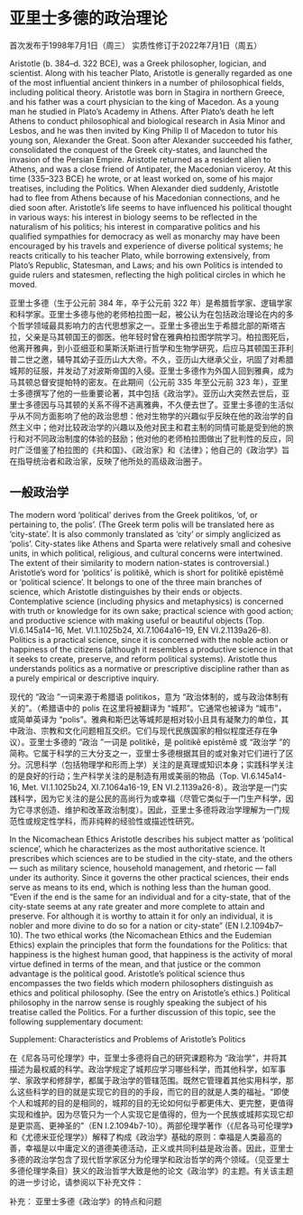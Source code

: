 # 亚里士多德的政治理论

首次发布于1998年7月1日（周三）
实质性修订于2022年7月1日（周五）


Aristotle (b. 384–d. 322 BCE), was a Greek philosopher, logician, and scientist. Along with his teacher Plato, Aristotle is generally regarded as one of the most influential ancient thinkers in a number of philosophical fields, including political theory. Aristotle was born in Stagira in northern Greece, and his father was a court physician to the king of Macedon. As a young man he studied in Plato’s Academy in Athens. After Plato’s death he left Athens to conduct philosophical and biological research in Asia Minor and Lesbos, and he was then invited by King Philip II of Macedon to tutor his young son, Alexander the Great. Soon after Alexander succeeded his father, consolidated the conquest of the Greek city-states, and launched the invasion of the Persian Empire. Aristotle returned as a resident alien to Athens, and was a close friend of Antipater, the Macedonian viceroy. At this time (335–323 BCE) he wrote, or at least worked on, some of his major treatises, including the Politics. When Alexander died suddenly, Aristotle had to flee from Athens because of his Macedonian connections, and he died soon after. Aristotle’s life seems to have influenced his political thought in various ways: his interest in biology seems to be reflected in the naturalism of his politics; his interest in comparative politics and his qualified sympathies for democracy as well as monarchy may have been encouraged by his travels and experience of diverse political systems; he reacts critically to his teacher Plato, while borrowing extensively, from Plato’s Republic, Statesman, and Laws; and his own Politics is intended to guide rulers and statesmen, reflecting the high political circles in which he moved.


亚里士多德（生于公元前 384 年，卒于公元前 322 年）是希腊哲学家、逻辑学家和科学家。亚里士多德与他的老师柏拉图一起，被公认为在包括政治理论在内的多个哲学领域最具影响力的古代思想家之一。亚里士多德出生于希腊北部的斯塔吉拉，父亲是马其顿国王的御医。他年轻时曾在雅典柏拉图学院学习。柏拉图死后，他离开雅典，到小亚细亚和莱斯沃斯进行哲学和生物学研究，后应马其顿国王菲利普二世之邀，辅导其幼子亚历山大大帝。不久，亚历山大继承父业，巩固了对希腊城邦的征服，并发动了对波斯帝国的入侵。亚里士多德作为外国人回到雅典，成为马其顿总督安提帕特的密友。在此期间（公元前 335 年至公元前 323 年），亚里士多德撰写了他的一些重要论著，其中包括《政治学》。亚历山大突然去世后，亚里士多德因与马其顿的关系不得不逃离雅典，不久便去世了。亚里士多德的生活似乎从不同方面影响了他的政治思想：他对生物学的兴趣似乎反映在他的政治学的自然主义中；他对比较政治学的兴趣以及他对民主和君主制的同情可能是受到他的旅行和对不同政治制度的体验的鼓励；他对他的老师柏拉图做出了批判性的反应，同时广泛借鉴了柏拉图的《共和国》、《政治家》和《法律》；他自己的《政治学》旨在指导统治者和政治家，反映了他所处的高级政治圈子。

## 一般政治学

The modern word ‘political’ derives from the Greek politikos, ‘of, or pertaining to, the polis’. (The Greek term polis will be translated here as ‘city-state’. It is also commonly translated as ‘city’ or simply anglicized as ‘polis’. City-states like Athens and Sparta were relatively small and cohesive units, in which political, religious, and cultural concerns were intertwined. The extent of their similarity to modern nation-states is controversial.) Aristotle’s word for ‘politics’ is politikê, which is short for politikê epistêmê or ‘political science’. It belongs to one of the three main branches of science, which Aristotle distinguishes by their ends or objects. Contemplative science (including physics and metaphysics) is concerned with truth or knowledge for its own sake; practical science with good action; and productive science with making useful or beautiful objects (Top. VI.6.145a14–16, Met. VI.1.1025b24, XI.7.1064a16–19, EN VI.2.1139a26–8). Politics is a practical science, since it is concerned with the noble action or happiness of the citizens (although it resembles a productive science in that it seeks to create, preserve, and reform political systems). Aristotle thus understands politics as a normative or prescriptive discipline rather than as a purely empirical or descriptive inquiry.


现代的 “政治 ”一词来源于希腊语 politikos，意为 “政治体制的，或与政治体制有关的”。（希腊语中的 polis 在这里将被翻译为 “城邦”。它通常也被译为 “城市”，或简单英译为 “polis”。雅典和斯巴达等城邦是相对较小且具有凝聚力的单位，其中政治、宗教和文化问题相互交织。它们与现代民族国家的相似程度还存在争议）。亚里士多德的 “政治 ”一词是 politikê，是 politikê epistêmê 或 “政治学 ”的简称。它属于科学的三大分支之一，亚里士多德根据其目的或对象对它们进行了区分。沉思科学（包括物理学和形而上学）关注的是真理或知识本身；实践科学关注的是良好的行动；生产科学关注的是制造有用或美丽的物品（Top. VI.6.145a14-16, Met. VI.1.1025b24, XI.7.1064a16-19, EN VI.2.1139a26-8）。政治学是一门实践科学，因为它关注的是公民的高尚行为或幸福（尽管它类似于一门生产科学，因为它寻求创造、维护和改革政治制度）。因此，亚里士多德将政治学理解为一门规范性或规定性学科，而非纯粹的经验性或描述性研究。


In the Nicomachean Ethics Aristotle describes his subject matter as ‘political science’, which he characterizes as the most authoritative science. It prescribes which sciences are to be studied in the city-state, and the others — such as military science, household management, and rhetoric — fall under its authority. Since it governs the other practical sciences, their ends serve as means to its end, which is nothing less than the human good. “Even if the end is the same for an individual and for a city-state, that of the city-state seems at any rate greater and more complete to attain and preserve. For although it is worthy to attain it for only an individual, it is nobler and more divine to do so for a nation or city-state” (EN I.2.1094b7–10). The two ethical works (the Nicomachean Ethics and the Eudemian Ethics) explain the principles that form the foundations for the Politics: that happiness is the highest human good, that happiness is the activity of moral virtue defined in terms of the mean, and that justice or the common advantage is the political good. Aristotle’s political science thus encompasses the two fields which modern philosophers distinguish as ethics and political philosophy. (See the entry on Aristotle’s ethics.) Political philosophy in the narrow sense is roughly speaking the subject of his treatise called the Politics. For a further discussion of this topic, see the following supplementary document:

Supplement: Characteristics and Problems of Aristotle’s Politics


在《尼各马可伦理学》中，亚里士多德将自己的研究课题称为 “政治学”，并将其描述为最权威的科学。政治学规定了城邦应学习哪些科学，而其他科学，如军事学、家政学和修辞学，都属于政治学的管辖范围。既然它管理着其他实用科学，那么这些科学的目的就是实现它的目的的手段，而它的目的就是人类的福祉。“即使个人和城邦的目的是相同的，城邦的目的无论如何似乎都更伟大、更完整，更值得实现和维护。因为尽管只为一个人实现它是值得的，但为一个民族或城邦实现它却是更崇高、更神圣的"（EN I.2.1094b7-10）。两部伦理学著作（《尼各马可伦理学》和《尤德米亚伦理学》）解释了构成《政治学》基础的原则：幸福是人类最高的善，幸福是以中庸定义的道德美德活动，正义或共同利益是政治善。因此，亚里士多德的政治学包含了现代哲学家区分为伦理学和政治哲学的两个领域。（见亚里士多德伦理学条目）狭义的政治哲学大致是他的论文《政治学》的主题。有关该主题的进一步讨论，请参阅以下补充文件：

补充： 亚里士多德《政治学》的特点和问题